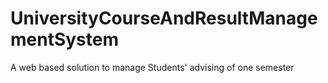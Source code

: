 # UniversityCourseAndResultManagementSystem
A web based solution to manage Students' advising of one semester
